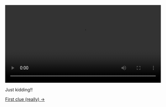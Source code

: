 <video width="100%" autoplay playsinline>
  <source
    src="/images/NGGYU.mp4"
    type="video/mp4"
  >
</video>

<div class="page-navigation">

  Just kidding!!

  <a href="/1" class="clue-link">First clue (really) →</a>
</div>
